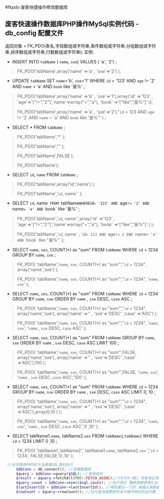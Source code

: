 #fkpdo 废客快捷操作修改数据库
## 废客快速操作数据库PHP操作MySql实例代码 - db_config 配置文件
 返回对象  = FK_PDO(表名,字段数组或字符串,条件数组或字符串,分组数组或字符串,排序数组或字符串,行数数组或字符串);
 实例:

 *   INSERT INTO `tabName` ( `name`, `sxe`) VALUES ( 'a', '2') ;
 >   FK_PDO('tabName',array('name' =>'a' , 'sxe'=>'2')    );

 *   UPDATE `tabName` SET  `name`='b', `sxe`='1' WHERE `id` = '123' AND  `age` != '2' AND  `name` = 'a' AND  `book` like '泉%' ;
 >   FK_PDO('tabName',array('name' =>'b' , 'sxe'=>'1'),array('id' =>'123' , 'age'=>'["!=","2"]','name'=>array("=","a"), 'book' =>'["like","泉%"]'  ));
 >
 >   FK_PDO('tabName',array('name' =>'a' , 'sxe'=>'2'),"`id` = 123 AND  `age` != '2' AND  `name` = 'a' AND  `book` like '泉%'" ) ;

 *   SELECT  *  FROM  `tabName`  ;
 >   FK_PDO('tabName','*' );
 >
 >   FK_PDO('tabName',"" );
 >
 >   FK_PDO('tabName',FALSE );
 >
 >   FK_PDO('tabName');


 *   SELECT  `id`, `name`  FROM  `tabName` ;
 >   FK_PDO('tabName',array('id','name') );
 >
 >   FK_PDO('tabName','`id`, name`' );


 *   SELECT  `id`, name`  FROM  `tabName` WHERE `id` = '123' AND  `age` != '2' AND  `name` = 'a' AND  `book` like '泉%'    ;
 >   FK_PDO('tabName','`id`, name`',array('id' =>'123' , 'age'=>'["!=","2"]','name'=>array("=","a"), 'book' =>'["like","泉%"]'  )  );
 >
 >   FK_PDO('tabName','`id`, name`','`id` = 123 AND  `age` != 2 AND  `name` = "a" AND  `book` like "泉%"'  );


 *   SELECT  `name`, `sex`, COUNT(*) as "sum"  FROM  `tabName` WHERE `id` = 1234 GROUP BY `name`, `sxe`   ;
 >   FK_PDO( 'tabName','`name`, `sex`, COUNT(*) as "sum"',"`id` = 1234", array('name','sxe')  );
 >
 >   FK_PDO( 'tabName','`name`, `sex`, COUNT(*) as "sum"',"`id` = 1234", '`name`, `sxe`'  );


 *   SELECT  `name`, `sex`, COUNT(*) as "sum"  FROM  `tabName` WHERE `id` = 1234 GROUP BY `name`, `sxe` ORDER BY `name` , `sxe` DESC, `case` ASC  ;
 >   FK_PDO( 'tabName','`name`, `sex`, COUNT(*) as "sum"',"`id` = 1234", array('name','sxe'), array('name' =>'' , 'sxe'=>'DESC' ,'case' =>'ASC')  );
 >
 >   FK_PDO( 'tabName','`name`, `sex`, COUNT(*) as "sum"',"`id` = 1234", '`name`, `sxe`', '`name` , `sxe` DESC, `case` ASC'  );


 *   SELECT  `name`, `sex`, COUNT(*) as "sum" FROM `tabName`  GROUP BY `name`, `sxe` ORDER BY `name` , `sxe` DESC, `case` ASC LIMIT 100 ;
 >   FK_PDO( 'tabName','`name`, `sex`, COUNT(*) as "sum"',FALSE, array('name','sxe'), array('name' =>'' , 'sxe'=>'DESC' ,'case' =>'ASC'),100  );
 >
 >   FK_PDO( 'tabName','`name`, `sex`, COUNT(*) as "sum"',FALSE, '`name`, `sxe`', '`name` , `sxe` DESC ,`case` ASC','100' );


 *   SELECT  `name`, `sex`, COUNT(*) as "sum"  FROM  `tabName` WHERE `id` = 1234 GROUP BY `name`, `sxe` ORDER BY `name` , `sxe` DESC, `case` ASC LIMIT 0, 10 ;
 >   FK_PDO( 'tabName','`name`, `sex`, COUNT(*) as "sum"',"`id` = 1234", array('name','sxe'), array('name' =>'' , 'sxe'=>'DESC' ,'case' =>'ASC'),array(0,10 )  );
 >
 >   FK_PDO( 'tabName','`name`, `sex`, COUNT(*) as "sum"',"`id` = 1234", '`name`, `sxe`', '`name` , `sxe` DESC ,`case` ASC','0 ,10'  );

 *   SELECT   tabName1.`name`, tabName2.`sex`  FROM `tabName1`,`tabName2` WHERE `id` = 1234   LIMIT 0 ,10 ;
 >   FK_PDO(  'tabName1`,`tabName2',' tabName1.`name`, tabName2.`sex` ','`id` = 1234', FALSE,FALSE,'0 ,10'  );

```php
 //也可用非FKPDO方法直接SQL语句执行
     $dbConn = db_connect(); //连接数据库
     $query = $dbConn->query($SQL); //查询语句
     $result = $query->fetchAll(PDO::FETCH_ASSOC);//FETCH_OBJ 将查询出来的数据对象转为数组 if($result){查询成功}
     $query_count = $dbConn->exec($sql_count); //执行语句 像删表建表用它比较好  if($query_count !== false){操作成功}
     $lastInsertId = $dbConn->lastInsertId(); //得到最后一个ID 做插入新数据主录时可返回插入的主键值if($lastInsertId){插入成功}
     $rowCount = $query->rowCount(); //当为查询或更新时本次操作响应的总行数 if($rowCount){更新成功}
```
